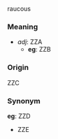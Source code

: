raucous
### Meaning
+ _adj_: ZZA
    + __eg__: ZZB

### Origin

ZZC

### Synonym

__eg__: ZZD

+ ZZE


